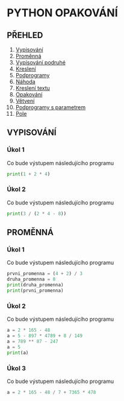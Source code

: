 # PYTHON OPAKOVÁNÍ

## PŘEHLED

1. [Vypisování](#vypisování)
2. [Proměnná](#proměnná)
3. [Vypisování podruhé](#vypisování-podruhé)
4. [Kreslení](#kreslení)
5. [Podprogramy](#podprogramy)
6. [Náhoda](#náhoda)
7. [Kreslení textu](#kreslení-textu)
8. [Opakování](#opakování)
9. [Větvení](#větvení)
10. [Podprogramy s parametrem](#podprogramy-s-parametrem)
11. [Pole](#pole)

## VYPISOVÁNÍ

### Úkol 1

Co bude výstupem následujícího programu

```python
print(1 + 2 * 4)
```

### Úkol 2

Co bude výstupem následujícího programu

```python
print(3 / (2 * 4 - 8))
```

## PROMĚNNÁ

### Úkol 1

Co bude výstupem následujícího programu

```python
prvni_promenna = (4 + 2) / 3
druha_promenna = 8
print(druha_promenna)
print(prvni_promenna)
```

### Úkol 2

Co bude výstupem následujícího programu

```python
a = 2 * 165 - 48
a = 5 - 897 * 4789 + 8 / 149
a = 789 ** 87 - 247
a = 5
print(a)
```

### Úkol 3

Co bude výstupem následujícího programu

```python
a = 2 * 165 - 48 / 7 + 7365 * 478
```
